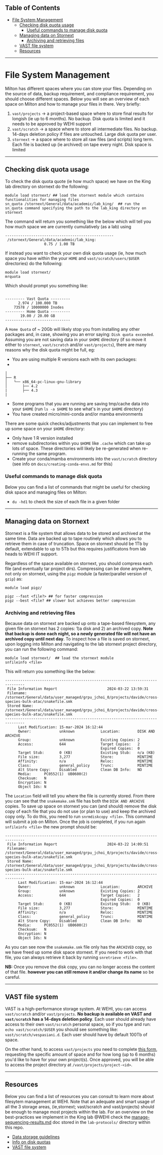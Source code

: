 ## Table of Contents
- [File System Management](#file-system-management)
  - [Checking disk quota usage](#checking-disk-quota-usage)
    - [Useful commands to manage disk quota](#useful-commands-to-manage-disk-quota)
  - [Managing data on Stornext](#managing-data-on-stornext)
    - [Archiving and retrieving files](#archiving-and-retrieving-files)
  - [VAST file system](#vast-file-system)
  - [Resources](#resources)
--------------------------------------------------

# File System Management

Milton has different spaces where you can store your files. Depending on the source of data, backup requirement, and compliance requirement, you should choose different spaces. Below you will see an overview of each space on Milton and how to manage your files in there. Very briefly:
1. `vast/projects` &rarr; a project-based space where to store final results for longish (ie up to 6 months). No backup. Disk quota is limited and it needs to be approved by WEHI support
2. `vast/scratch` &rarr; a space where to store all intermediate files. No backup. 14-days deletion policy if files are untouched. Large disk quota per user.
3. `stornext` &rarr; a space where to store all raw files (and scripts) long term. Each file is backed up (ie archived) on tape every night. Disk space is limited

--------------------------------------------------

## Checking disk quota usage

To check the disk quota quote (ie how much space) we have on the King lab directory on stornext do the following:

```
module load stornext/ ## load the stornext module which contains functionalities for managing files 
sn_quota /stornext/General/data/academic/lab_king/  ## run the sn_quota command specifying the path to the lab_king directory on stornext
``` 

The command will return you something like the below which will tell you how much space we are currently cumulatively (as a lab) using

```
--------------------------------------------------
 /stornext/General/data/academic/lab_king: 
                  0.75 / 1.00 TB                  
```
If instead you want to check your own disk quota usage (ie, how much space you have within the your `HOME` and `vast/scratch/users/$USER` directories) do the following:

```
module load stornext/
mrquota
```

Which should prompt you something like:

```

--------- Vast Quota ---------
      2.974 / 100.000 TB      
    73578 / 10000000 Inodes    
--------- Home Quota ---------
       19.00 / 20.00 GB       
------------------------------
```

A `Home Quota` of ~ 20Gb will likely stop you from installing any other packages and, in case, showing you an error saying: `Disk quota exceeded`. Assuming you are not saving data in your `$HOME` directory (if so move it either to `stornext`, `vast/scratch` and/or `vast/projects`), there are many reasons why the disk quota might be full, eg:
* You are using multiple R versions each with its own packages:
* 
```
│                   
├── R
│   └── x86_64-pc-linux-gnu-library
│       ├── 4.2
|       ├── 4.3
|
```
* Some programs that you are running are saving tmp/cache data into your `$HOME` (run `ls -a $HOME` to see what's in your `$HOME` directory)
* You have created micro/mini-conda and/or mamba environments 

There are some quick checks/adjustments that you can implement to free up some space on your `$HOME` directory:

* Only have 1 R version installed 
* remove subdirectories within you `$HOME` like `.cache` which can take up lots of space. These directories will likely be re-generated when re-running the same program.
* Create your conda/mamba environments into the `vast/scratch` directory (see info on `docs/creating-conda-envs.md` for this)

### Useful commands to manage disk quota 
Below you can find a list of commands that might be useful for checking disk space and managing files on Milton:

* `du -hd1` to check the size of each file in a given folder

--------------------------------------------------

## Managing data on Stornext

Stornext is a file system that allows data to be stored and archived at the same time. Data are backed up to tape routinely which allows you to retrieve them in case of truncation. Space on stornext should be 1Tb by default, extendable to up to 5Tb but this requires justificatons from lab heads to WEHI IT support.

Regardless of the space available on stornext, you should compress each file (and eventually tar project dirs). Compressing can be done anywhere, not only on stornext, using the `pigz` module (a faster/parallel version of `gzip`) as:
```
module load pigz/ 

pigz --fast <file?> ## for faster compression 
pigz --best <file? ## slower but achieves better compression

```

### Archiving and retrieving files

Because data on stornext are backed up onto a tape-based filesystem, any given file on stornext has 2 copies: 1)a disk and 2) an archived copy. **Note that backup is done each night, so a newly generated file will not have an archived copy until next day**. To inspect how a file is saved on stornext, upon logging into Milton and navigating to the lab stornext project directory, you can run the following command:

```
module load stornext/  ## load the stornext module
snfileinfo <file> 
```

This will return you something like the below:

```
-------------------------------------------------------------------------------
 File Information Report                       2024-03-22 13:59:31
 Filename:    /stornext/General/data/user_managed/grpu_jchoi_0/projects/davide/cross-species-bulk-atac/snakefile.smk
 Stored Name: /stornext/General/data/user_managed/grpu_jchoi_0/projects/davide/cross-species-bulk-atac/snakefile.smk
-------------------------------------------------------------------------------
      Last Modification: 15-mar-2024 16:12:44
      Owner:             unknown            Location:        DISK AND ARCHIVE
      Group:             unknown            Existing Copies: 2
      Access:            644                Target Copies:   2
                                            Expired Copies:  0
      Target Stub:       0 (KB)             Existing Stub:   n/a (KB)
      File size:         3,277              Store:           MINTIME
      Affinity:          n/a                Reloc:           MINTIME
      Class:             general_policy     Trunc:           MINTIME
      Alt Store Copy:    Disabled           Clean DB Info:   NO
      Media:      PC0552(1)  UB0600(2)  
      Checksum:   N
      Encryption: N
      Object Ids: N
```
The `Location` field will tell you where the file is currently stored. From there you can see that the `snakemake.smk` file has both the `DISK AND ARCHIVE` copies. To save up space on stornext you can (and should) remove the disk copy of each file that you do not use (or plan to use) and keep the archived copy only. To do this, you need to run `snrmdiskcopy <file>`. This command will submit a job on Milton. Once the job is completed, if you run again `snfileinfo <file>` the new prompt should be:

```
-------------------------------------------------------------------------------
 File Information Report                       2024-03-22 14:09:51
 Filename:    /stornext/General/data/user_managed/grpu_jchoi_0/projects/davide/cross-species-bulk-atac/snakefile.smk
 Stored Name: /stornext/General/data/user_managed/grpu_jchoi_0/projects/davide/cross-species-bulk-atac/snakefile.smk
-------------------------------------------------------------------------------
      Last Modification: 15-mar-2024 16:12:44
      Owner:             unknown            Location:        ARCHIVE
      Group:             unknown            Existing Copies: 2
      Access:            644                Target Copies:   2
                                            Expired Copies:  0
      Target Stub:       0 (KB)             Existing Stub:   0 (KB)
      File size:         3,277              Store:           MINTIME
      Affinity:          n/a                Reloc:           MINTIME
      Class:             general_policy     Trunc:           MINTIME
      Alt Store Copy:    Disabled           Clean DB Info:   NO
      Media:      PC0552(1)  UB0600(2)  
      Checksum:   N
      Encryption: N
      Object Ids: N

```

As you can see now the `snakemake.smk` file only has the `ARCHIVED` copy, so we have freed up some disk space stornext. If you need to work with that file, you can always retrieve it back by running `snretrieve <file>`. <br/>

**NB:** Once you remove the disk copy, you can no longer access the content of that file. **however you can still remove it and/or change its name** so be careful. 

--------------------------------------------------
## VAST file system

VAST is a high-performance storage system. At WEHI, you can access `vast/scratch` and/or `vast/projects`. **No backup is available on VAST and `vast/scratch` has a 14-days deletion policy**. Each user should already have access to their own `vast/scratch` personal space, so if you type and run: `echo vast/scratch/$USER` you should see something like: `vast/scratch/vespasiani.d`. Each user should have by default 100Tb of space. <br/> 

On the other hand, to access `vast/projects` you need to complete [this form](https://support.wehi.edu.au/support/catalog/items/72), requesting the specific amount of space and for how long (up to 6 months) you'd like to have for your own project(s). Once approved, you will be able to access the project directory at `/vast/projects/project-<id>`.

--------------------------------------------------
## Resources

Below you can find a list of resources you can consult to learn more about filesytem management at WEHI. Note that an adequate and smart usage of all the 3 storage areas, (ie,stornext; vast/scratch and vast/projects) should be enough to manage most projects within the lab. For an overview on the best-practices we implement in the King lab @WEHI check the [manage-sequencing-results.md](https://github.com/Genomics-KingLab/bioinformatics-support/blob/main/lab-protocols/manage-sequencing-results.md) doc stored in the `lab-protocols/` directory within this repo.


* [Data storage guidelines](https://wehieduau.sharepoint.com/sites/rc2/SitePages/Data-how-to-store.aspx#stornext-and-vast)
* [Info on disk quotas](https://wehieduau.sharepoint.com/sites/rc2/SitePages/Disk-quotas.aspx)
* [VAST file system](https://wehieduau.sharepoint.com/sites/rc2/SitePages/high-performance-storage.aspx)
